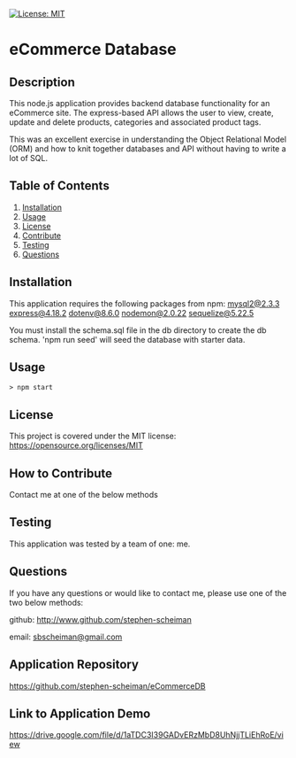[![License: MIT](https://img.shields.io/badge/License-MIT-yellow.svg)](https://opensource.org/licenses/MIT)

# eCommerce Database

## Description

This node.js application provides backend database functionality for an eCommerce site. The express-based API allows the user to view, create, update and delete products, categories and associated product tags.

This was an excellent exercise in understanding the Object Relational Model (ORM) and how to knit together databases and API without having to write a lot of SQL.

## Table of Contents

1. [Installation](#installation)
2. [Usage](#usage)
3. [License](#license)
4. [Contribute](#contribute)
5. [Testing](#tests)
6. [Questions](#questions)

## Installation <a name="installation"></a>

This application requires the following packages from npm:
mysql2@2.3.3
express@4.18.2
dotenv@8.6.0
nodemon@2.0.22
sequelize@5.22.5

You must install the schema.sql file in the db directory to create the db schema. 'npm run seed' will seed the database with starter data.

## Usage <a name="usage"></a>

```
> npm start
```

## License <a name="license"></a>

This project is covered under the MIT license: https://opensource.org/licenses/MIT

## How to Contribute <a name="contribute"></a>

Contact me at one of the below methods

## Testing <a name="tests"></a>

This application was tested by a team of one: me.

## Questions <a name="questions"></a>

If you have any questions or would like to contact me, please use one of the two below methods:

github: http://www.github.com/stephen-scheiman

email: sbscheiman@gmail.com

## Application Repository

https://github.com/stephen-scheiman/eCommerceDB

## Link to Application Demo

https://drive.google.com/file/d/1aTDC3I39GADvERzMbD8UhNjjTLiEhRoE/view